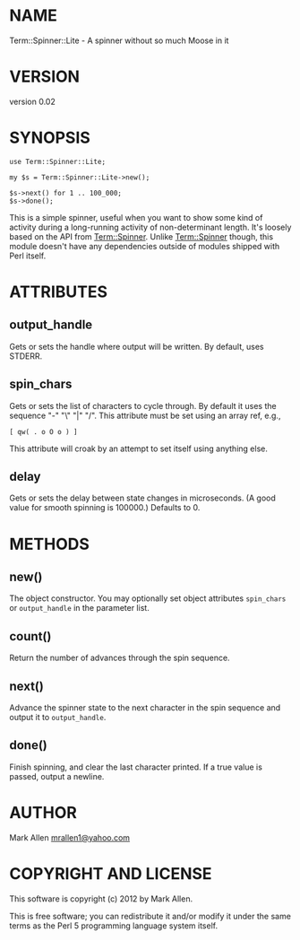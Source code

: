 # NAME

Term::Spinner::Lite - A spinner without so much Moose in it

# VERSION

version 0.02

# SYNOPSIS

    use Term::Spinner::Lite;

    my $s = Term::Spinner::Lite->new();

    $s->next() for 1 .. 100_000;
    $s->done();

This is a simple spinner, useful when you want to show some kind of activity 
during a long-running activity of non-determinant length.  It's loosely based
on the API from [Term::Spinner](http://search.cpan.org/perldoc?Term::Spinner).  Unlike [Term::Spinner](http://search.cpan.org/perldoc?Term::Spinner) though, this module
doesn't have any dependencies outside of modules shipped with Perl itself.

# ATTRIBUTES

## output\_handle

Gets or sets the handle where output will be written. By default, uses STDERR.

## spin\_chars

Gets or sets the list of characters to cycle through. By default it uses the 
sequence "-" "\\" "|" "/".  This attribute must be set using an array ref, e.g.,

    [ qw( . o O o ) ]

This attribute will croak by an attempt to set itself using anything else.

## delay

Gets or sets the delay between state changes in microseconds. (A good value 
for smooth spinning is 100000.) Defaults to 0.

# METHODS

## new()

The object constructor.  You may optionally set object attributes `spin_chars` or
`output_handle` in the parameter list.

## count()

Return the number of advances through the spin sequence.

## next()

Advance the spinner state to the next character in the spin sequence and output 
it to `output_handle`. 

## done()

Finish spinning, and clear the last character printed. If a true value is passed,
output a newline.

# AUTHOR

Mark Allen <mrallen1@yahoo.com>

# COPYRIGHT AND LICENSE

This software is copyright (c) 2012 by Mark Allen.

This is free software; you can redistribute it and/or modify it under
the same terms as the Perl 5 programming language system itself.
